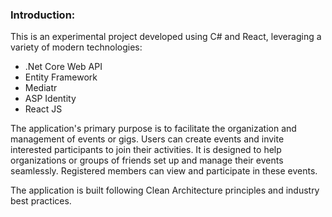 ### Introduction:

This is an experimental project developed using C# and React, leveraging a variety of modern technologies:

- .Net Core Web API
- Entity Framework
- Mediatr
- ASP Identity
- React JS

The application's primary purpose is to facilitate the organization and management of events or gigs. Users can create events and invite interested participants to join their activities. It is designed to help organizations or groups of friends set up and manage their events seamlessly. Registered members can view and participate in these events.

The application is built following Clean Architecture principles and industry best practices.

